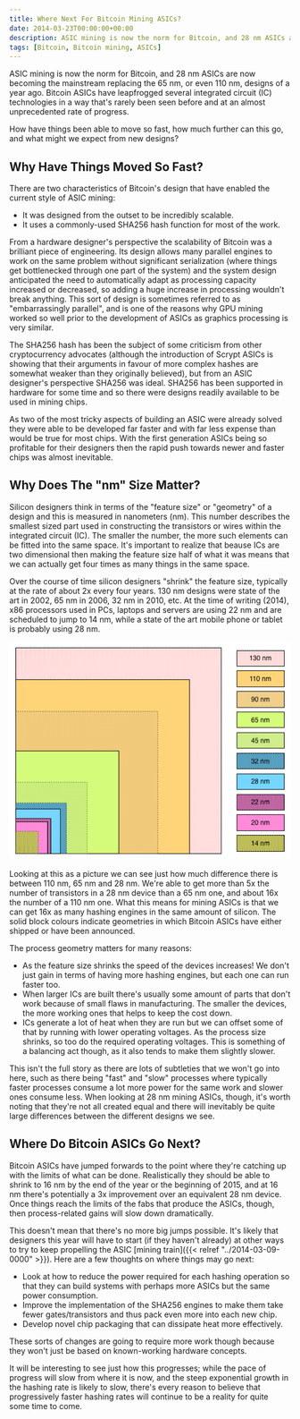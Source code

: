 ```yaml
---
title: Where Next For Bitcoin Mining ASICs?
date: 2014-03-23T00:00:00+00:00
description: ASIC mining is now the norm for Bitcoin, and 28 nm ASICs are now becoming the mainstream replacing the 65 nm, or even 110 nm, designs of a year ago. Bitcoin ASICs have leapfrogged several integrated circuit (IC) technologies in a way that's rarely been seen before and at an almost unprecedented rate of progress.  How have things been able to move so fast, how much further can this go, and what might we expect from new designs?
tags: [Bitcoin, Bitcoin mining, ASICs]
---
```

ASIC mining is now the norm for Bitcoin, and 28 nm ASICs are now
becoming the mainstream replacing the 65 nm, or even 110 nm, designs of
a year ago. Bitcoin ASICs have leapfrogged several integrated circuit
(IC) technologies in a way that's rarely been seen before and at an
almost unprecedented rate of progress.

How have things been able to move so fast, how much further can this go,
and what might we expect from new designs?

## Why Have Things Moved So Fast?

There are two characteristics of Bitcoin's design that have enabled the
current style of ASIC mining:

- It was designed from the outset to be incredibly scalable.
- It uses a commonly-used SHA256 hash function for most of the work.

From a hardware designer's perspective the scalability of Bitcoin was a
brilliant piece of engineering. Its design allows many parallel engines
to work on the same problem without significant serialization (where
things get bottlenecked through one part of the system) and the system
design anticipated the need to automatically adapt as processing
capacity increased or decreased, so adding a huge increase in processing
wouldn't break anything. This sort of design is sometimes referred to
as "embarrassingly parallel", and is one of the reasons why GPU mining
worked so well prior to the development of ASICs as graphics processing
is very similar.

The SHA256 hash has been the subject of some criticism from other
cryptocurrency advocates (although the introduction of Scrypt ASICs is
showing that their arguments in favour of more complex hashes are
somewhat weaker than they originally believed), but from an ASIC
designer's perspective SHA256 was ideal. SHA256 has been supported in
hardware for some time and so there were designs readily available to be
used in mining chips.

As two of the most tricky aspects of building an ASIC were already
solved they were able to be developed far faster and with far less
expense than would be true for most chips. With the first generation
ASICs being so profitable for their designers then the rapid push
towards newer and faster chips was almost inevitable.

## Why Does The "nm" Size Matter?

Silicon designers think in terms of the "feature size" or "geometry"
of a design and this is measured in nanometers (nm). This number
describes the smallest sized part used in constructing the transistors
or wires within the integrated circuit (IC). The smaller the number, the
more such elements can be fitted into the same space. It's important to
realize that beause ICs are two dimensional then making the feature size
half of what it was means that we can actually get four times as many
things in the same space.

Over the course of time silicon designers "shrink" the feature size,
typically at the rate of about 2x every four years. 130 nm designs were
state of the art in 2002, 65 nm in 2006, 32 nm in 2010, etc. At the time
of writing (2014), x86 processors used in PCs, laptops and servers are
using 22 nm and are scheduled to jump to 14 nm, while a state of the art
mobile phone or tablet is probably using 28 nm.

![ASIC geometry](./ASIC_geometry.png)

Looking at this as a picture we can see just how much difference there
is between 110 nm, 65 nm and 28 nm. We're able to get more than 5x the
number of transistors in a 28 nm device than a 65 nm one, and about 16x
the number of a 110 nm one. What this means for mining ASICs is that we
can get 16x as many hashing engines in the same amount of silicon. The
solid block colours indicate geometries in which Bitcoin ASICs have
either shipped or have been announced.

The process geometry matters for many reasons:

-   As the feature size shrinks the speed of the devices increases! We
    don't just gain in terms of having more hashing engines, but each
    one can run faster too.
-   When larger ICs are built there's usually some amount of parts that
    don't work because of small flaws in manufacturing. The smaller the
    devices, the more working ones that helps to keep the cost down.
-   ICs generate a lot of heat when they are run but we can offset some
    of that by running with lower operating voltages. As the process
    size shrinks, so too do the required operating voltages. This is
    something of a balancing act though, as it also tends to make them
    slightly slower.

This isn't the full story as there are lots of subtleties that we
won't go into here, such as there being "fast" and "slow" processes
where typically faster processes consume a lot more power for the same
work and slower ones consume less. When looking at 28 nm mining ASICs,
though, it's worth noting that they're not all created equal and there
will inevitably be quite large differences between the different designs
we see.

## Where Do Bitcoin ASICs Go Next?

Bitcoin ASICs have jumped forwards to the point where they're catching
up with the limits of what can be done. Realistically they should be
able to shrink to 16 nm by the end of the year or the beginning of 2015,
and at 16 nm there's potentially a 3x improvement over an equivalent 28
nm device. Once things reach the limits of the fabs that produce the
ASICs, though, then process-related gains will slow down dramatically.

This doesn't mean that there's no more big jumps possible. It's
likely that designers this year will have to start (if they haven't
already) at other ways to try to keep propelling the ASIC [mining
train]({{< relref "../2014-03-09-0000" >}}).
Here are a few thoughts on where things may go next:

- Look at how to reduce the power required for each hashing operation
  so that they can build systems with perhaps more ASICs but the same
  power consumption.
- Improve the implementation of the SHA256 engines to make them take
  fewer gates/transistors and thus pack even more into each new chip.
- Develop novel chip packaging that can dissipate heat more
  effectively.

These sorts of changes are going to require more work though because
they won't just be based on known-working hardware concepts.

It will be interesting to see just how this progresses; while the pace
of progress will slow from where it is now, and the steep exponential
growth in the hashing rate is likely to slow, there's every reason to
believe that progressively faster hashing rates will continue to be a
reality for quite some time to come.
